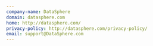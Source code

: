 ```yaml
---
company-name: DataSphere
domain: datasphere.com
home: http://datasphere.com/
privacy-policy: http://datasphere.com/privacy-policy/
email: support@DataSphere.com
---
```





